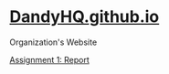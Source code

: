 # [DandyHQ.github.io](https://dandyhq.github.io/index.html)
Organization's Website

[Assignment 1: Report](https://dandyhq.github.io/report.html)
